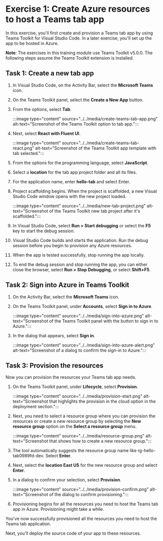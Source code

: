 # Exercise 1: Create Azure resources to host a Teams tab app

In this exercise, you'll first create and provision a Teams tab app by using Teams Toolkit for Visual Studio Code. In a later exercise, you'll set up the app to be hosted in Azure.

**Note**:  The exercises in this training module use Teams Toolkit v5.0.0. The following steps assume the Teams Toolkit extension is installed.

## Task 1: Create a new tab app

1. In Visual Studio Code, on the Activity Bar, select the **Microsoft Teams** icon.

1. On the Teams Toolkit panel, select the **Create a New App** button.

1. From the options, select **Tab**.

    :::image type="content" source="../../media/create-teams-tab-app.png" alt-text="Screenshot of the Teams Toolkit option to tab app.":::

1. Next, select **React with Fluent UI**.

    :::image type="content" source="../../media/create-teams-tab-react.png" alt-text="Screenshot of the Teams Toolkit app template with tab selected.":::

1. From the options for the programming language, select **JavaScript**.

1. Select a **location** for the tab app project folder and all its files.

1. For the application name, enter **hello-tab** and select Enter.

1. Project scaffolding begins. When the project is scaffolded, a new Visual Studio Code window opens with the new project loaded.

    :::image type="content" source="../../media/new-tab-project.png" alt-text="Screenshot of the Teams Toolkit new tab project after it's scaffolded.":::

1. In Visual Studio Code, select **Run > Start debugging** or select the **F5** key to start the debug session.

1. Visual Studio Code builds and starts the application. Run the debug session before you begin to provision any Azure resources.

1. When the app is tested successfully, stop running the app locally.

1. To end the debug session and stop running the app, you can either close the browser, select **Run > Stop Debugging**, or select **Shift+F5**.

## Task 2: Sign into Azure in Teams Toolkit

1. On the Activity Bar, select the **Microsoft Teams** icon.

1. On the Teams Toolkit panel, under **Accounts**, select **Sign in to Azure**.

    :::image type="content" source="../../media/sign-into-azure.png" alt-text="Screenshot of the Teams Toolkit panel with the button to sign in to Azure.":::

1. In the dialog that appears, select **Sign in**.

    :::image type="content" source="../../media/sign-into-azure-alert.png" alt-text="Screenshot of a dialog to confirm the sign-in to Azure.":::

## Task 3: Provision the resources

Now you can provision the resources your Teams tab app needs.

1. On the Teams Toolkit panel, under **Lifecycle**, select **Provision**.

    :::image type="content" source="../../media/provision-start.png" alt-text="Screenshot that highlights the provision in the cloud option in the deployment section.":::

1. Next, you need to select a resource group where you can provision the resources or create a new resource group by selecting the **New resource group** option on the **Select a resource group** menu.

    :::image type="content" source="../../media/resource-group.png" alt-text="Screenshot that shows how to create a new resource group.":::

1. The tool automatically suggests the resource group name like rg-hello-tab0989fd-dev. Select **Enter**.

1. Next, select the **location East US** for the new resource group and select **Enter**.

1. In a dialog to confirm your selection, select **Provision**.

    :::image type="content" source="../../media/provision-confirm.png" alt-text="Screenshot of the dialog to confirm provisioning.":::

1. Provisioning begins for all the resources you need to host the Teams tab app in Azure. Provisioning might take a while.

You've now successfully provisioned all the resources you need to host the Teams tab application.

Next, you'll deploy the source code of your app to these resources.
